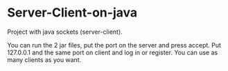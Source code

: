 # Server-Client-on-java
Project with java sockets (server-client).

You can run the 2 jar files, put the port on the server and press accept. Put 127.0.0.1 and the same port on client and log in or register. You can use as many clients as you want.
